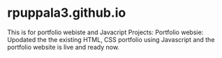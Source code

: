 # rpuppala3.github.io
This is for portfolio webiste and Javacript Projects:
Portfolio websie: Upodated the the existing HTML, CSS portfolio using Javascript and the portfolio website is live and ready now.
